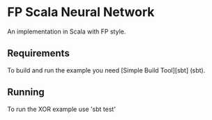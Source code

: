 FP Scala Neural Network
====

An implementation in Scala with FP style.

Requirements
------------

To build and run the example you need [Simple Build Tool][sbt] (sbt).

Running
-------

To run the XOR example use 'sbt test'